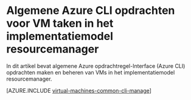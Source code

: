 <properties
    pageTitle="Basisopdrachten CLI voor Windows VM taken | Microsoft Azure"
    description="Basisopdrachten Azure CLI maken en beheren van Windows VMs in Azure resourcemanager"
    services="virtual-machines-windows"
    documentationCenter=""
    authors="dlepow"
    manager="timlt"
    editor=""
    tags="azure-resource-manager,azure-service-management"/>

<tags
    ms.service="virtual-machines-windows"
    ms.devlang="na"
    ms.topic="article"
    ms.tgt_pltfrm="vm-windows"
    ms.workload="infrastructure-services"
    ms.date="08/23/2016"
    ms.author="danlep"/>

# <a name="common-azure-cli-commands-for-virtual-machine-tasks-in-the-resource-manager-deployment-model"></a>Algemene Azure CLI opdrachten voor VM taken in het implementatiemodel resourcemanager 

In dit artikel bevat algemene Azure opdrachtregel-Interface (Azure CLI) opdrachten maken en beheren van VMs in het implementatiemodel resourcemanager. 

[AZURE.INCLUDE [virtual-machines-common-cli-manage](../../includes/virtual-machines-common-cli-manage.md)]
